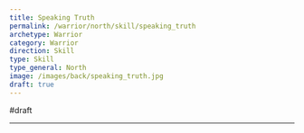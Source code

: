 ```yaml
---
title: Speaking Truth
permalink: /warrior/north/skill/speaking_truth
archetype: Warrior
category: Warrior
direction: Skill
type: Skill
type_general: North
image: /images/back/speaking_truth.jpg
draft: true
---
```

#draft   

---
